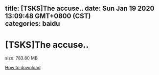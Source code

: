 
title: [TSKS]The accuse..
date: Sun Jan 19 2020 13:09:48 GMT+0800 (CST)    
categories: baidu
---

# [TSKS]The accuse..
size: 783.80 MB
 
 

[How to download](https://bpcam.bemobtrk.com/go/2ceec3aa-1ca2-46d6-b9ff-aaa5c184517c?jno=955)